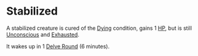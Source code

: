 # Stabilized

A stabilized creature is cured of the [Dying](Dying.md) condition, gains 1 [HP](../Player%20Characters/Derived%20Statistics/Health%20Points.md), but is still [Unconscious](Unconscious.md) and [Exhausted](Exhausted.md).

It wakes up in 1 [Delve Round](../Game%20Procedures/Round.md#Delve%20Round) (6 minutes).
